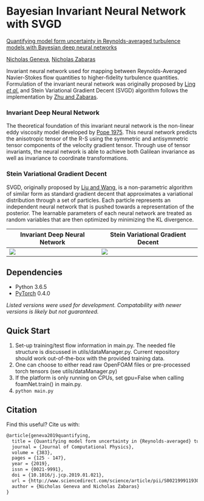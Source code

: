 # Bayesian Invariant Neural Network with SVGD

[Quantifying model form uncertainty in Reynolds-averaged turbulence models with Bayesian deep neural networks](https://www.sciencedirect.com/science/article/pii/S0021999119300464)

[Nicholas Geneva](http://nicholasgeneva.com/), [Nicholas Zabaras](https://www.zabaras.com)

Invariant neural network used for mapping between Reynolds-Averaged Navier-Stokes flow quantities to higher-fidelity turbulence quantities. Formulation of the invariant neural network was originally proposed by [Ling *et al.*](http://doi.org/10.1017/jfm.2016.615) and Stein Variational Gradient Decent (SVGD) algorithm follows the implementation by [Zhu and Zabaras](http://doi.org/10.1016/j.jcp.2018.04.018).

### Invariant Deep Neural Network
The theoretical foundation of this invariant neural network is the non-linear eddy viscosity model developed by [Pope 1975](https://doi.org/10.1017/S0022112075003382). This neural network predicts the anisotropic tensor of the R-S using the symmetric and antisymmetric tensor components  of the velocity gradient tensor. Through  use of tensor invariants, the neural network is able to achieve both Galilean invariance as well as invariance to coordinate transformations.

### Stein Variational Gradient Decent
SVGD, originally proposed by [Liu and Wang](http://papers.nips.cc/paper/6338-stein-variational-gradient-descent-a-general-purpose-bayesian-inference-algorithm), is a non-parametric algorithm of similar form as standard gradient decent that approximates a variational distribution through a set of particles.
Each particle represents an independent neural network that is pushed towards a representation of the posterior.
The learnable parameters of each neural network are treated as random variables that are then optimized by minimizing the KL divergence.

Invariant Deep Neural Network | Stein Variational Gradient Decent
| ------------- | ------------- |
![](../images/invar-nn/invar-nn.png) | ![](../images/invar-nn/svgd.gif)

## Dependencies
* Python 3.6.5
* [PyTorch](https://pytorch.org/) 0.4.0

*Listed versions were used for development. Compatability with newer versions is likely but not guaranteed.*

## Quick Start
1. Set-up training/test flow information in main.py. The needed file structure is discussed in utils/dataManager.py. Current repository should work out-of-the-box with the provided training data.
2. One can choose to either read raw OpenFOAM files or pre-processed torch tensors (see utils/dataManager.py)
3. If the platform is only running on CPUs, set gpu=False when calling foamNet.train() in main.py.
4. `python main.py`

## Citation
Find this useful? Cite us with:
```latex
@article{geneva2019quantifying,
  title = {Quantifying model form uncertainty in {Reynolds-averaged} turbulence models with {Bayesian} deep neural networks},
  journal = {Journal of Computational Physics},
  volume = {383},
  pages = {125 - 147},
  year = {2019},
  issn = {0021-9991},
  doi = {10.1016/j.jcp.2019.01.021},
  url = {http://www.sciencedirect.com/science/article/pii/S0021999119300464},
  author = {Nicholas Geneva and Nicholas Zabaras}
}
```
